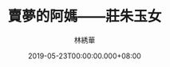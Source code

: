 ---
issue: 327
title: 賣夢的阿媽——莊朱玉女
author: 林綉華
date: 2019-05-23T00:00:00.000+08:00
topic: 人物
difficulty: 1
wikidata: Q98095765
wikidata_link: https://www.wikidata.org/wiki/Q98095765
---